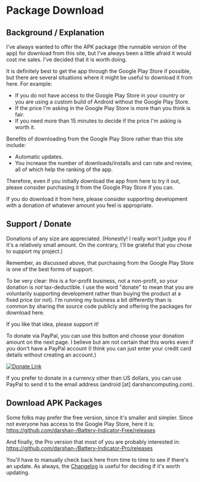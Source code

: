 <h1>Package Download</h1>

## Background / Explanation

I've always wanted to offer the APK package (the runnable version of
the app) for download from this site, but I've always been a little
afraid it would cost me sales.  I've decided that it is worth doing.

It is definitely best to get the app through the Google Play Store if
possible, but there are several situations where it might be useful to
download it from here.  For example:

* If you do not have access to the Google Play Store in your country or you are using a custom build of Android without the Google Play Store.
* If the price I'm asking in the Google Play Store is more than you think is fair.
* If you need more than 15 minutes to decide if the price I'm asking is worth it.

Benefits of downloading from the Google Play Store rather than this site include:

* Automatic updates.
* You increase the number of downloads/installs and can rate and review, all of which help the ranking of the app.

Therefore, even if you initially download the app from here to try it
out, please consider purchasing it from the Google Play Store if you can.

If you do download it from here, please consider supporting
development with a donation of whatever amount you feel is
appropriate.

## Support / Donate

Donations of any size are appreciated. (Honestly! I really won't judge
you if it's a relatively small amount.  On the contrary, I'll be
grateful that you chose to support my project.)

Remember, as discussed above, that purchasing from the Google Play Store
is one of the best forms of support.

To be very clear: this is a for-profit business, not a non-profit, so
your donation is _not_ tax-deductible.  I use the word "donate" to
mean that you are voluntarily supporting development rather than
buying the product at a fixed price (or not).  I'm running my business
a bit differently than is common by sharing the source code publicly
and offering the packages for download here.

If you like that idea, please support it!

<!--wiki:gadget url="http://gadgets.battery-indicator.googlecode.com/git/support-donate-buttons.xml" width="260" height="84"-->

<!--center><form action="https://checkout.google.com/api/checkout/v2/checkoutForm/Merchant/223872044313258" id="BB_BuyButtonForm" method="post" name="BB_BuyButtonForm" target="_top">
<input name="item_name_1" type="hidden" value="Donation" />
<input name="item_description_1" type="hidden" value="Donation to Darshan Computing, LLC to support development of Battery Indicator" />
<input name="item_quantity_1" type="hidden" value="1" />
<input name="item_currency_1" type="hidden" value="USD" />
<input name="item_is_modifiable_1" type="hidden" value="true" />
<input name="item_min_price_1" type="hidden" value="0.01"/>
<input name="item_max_price_1" type="hidden" value="25000.0"/>
<input name="shopping-cart.items.item-1.digital-content.key" type="hidden" value="hRDshmLMR/2T5xAHRkaIcFIJULB1MuGNNxkQTIxBugA="/>
<input name="shopping-cart.items.item-1.digital-content.key.is-encrypted" type="hidden" value="true"/>
<input name="shopping-cart.items.item-1.digital-content.url" type="hidden" value="http://code.google.com/p/battery-indicator/wiki/Download?tm=6"/>
<table border="0" cellpadding="0" cellspacing="0" width="250" height="50">
<tr>
<td width="120" height="50" valign="middle" align="right">(USD)$ <input name="item_price_1" type="text" value="2.00" size="3" /></td>
<td width="130" height="50" valign="middle" align="left"><input style="margin:0px; padding:0px; border:0px;" alt="Support" src="https://checkout.google.com/buttons/support.gif?merchant_id=223872044313258&w=130&h=50&style=white&variant=text" type="image"/></td>
</tr>
</table>
</form></center-->

To donate via PayPal, you can use this button and choose your
donation amount on the next page.  I believe but am not certain that
this works even if you don't have a PayPal account (I think you can
just enter your credit card details without creating an account.)

[![Donate Link](https://www.paypalobjects.com/en_US/i/btn/btn_donateCC_LG.gif)](https://www.paypal.com/cgi-bin/webscr?cmd=_s-xclick&hosted_button_id=EK2UU4GETQG8A)

If you prefer to donate in a currency other than US dollars, you can
use PayPal to send it to the email address (android [at] darshancomputing.com).

## Download APK Packages

Some folks may prefer the free version, since it's smaller and
simpler.  Since not everyone has access to the Google Play Store, here it
is: https://github.com/darshan-/Battery-Indicator-Free/releases

And finally, the Pro version that most of you are probably interested
in: https://github.com/darshan-/Battery-Indicator-Pro/releases

You'll have to manually check back here from time to time to see if
there's an update.  As always, the
[Changelog](http://code.google.com/p/battery-indicator/wiki/Changelog?tm=6)
is useful for deciding if it's worth updating.
